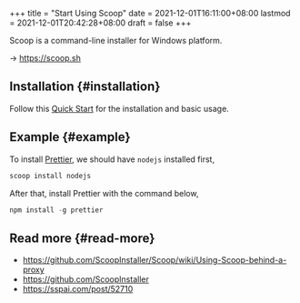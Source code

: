 +++
title = "Start Using Scoop"
date = 2021-12-01T16:11:00+08:00
lastmod = 2021-12-01T20:42:28+08:00
draft = false
+++

Scoop is a command-line installer for Windows platform.

-> <https://scoop.sh>


## Installation {#installation}

Follow this [Quick Start](https://github.com/ScoopInstaller/Scoop/wiki/Quick-Start) for the installation and basic usage.


## Example {#example}

To install [Prettier](https://prettier.io/docs/en/install.html), we should have `nodejs` installed first,

```powershell
scoop install nodejs
```

After that, install Prettier with the command below,

```powershell
npm install -g prettier
```


## Read more {#read-more}

-   <https://github.com/ScoopInstaller/Scoop/wiki/Using-Scoop-behind-a-proxy>
-   <https://github.com/ScoopInstaller>
-   <https://sspai.com/post/52710>
